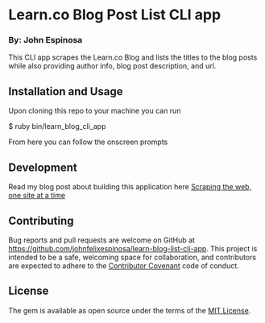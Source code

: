 # Learn.co Blog Post List CLI app
### By: John Espinosa

This CLI app scrapes the Learn.co Blog and lists the titles to the blog posts while also providing author info, blog post description, and url.

## Installation and Usage

Upon cloning this repo to your machine you can run 

  $ ruby bin/learn_blog_cli_app

From here you can follow the onscreen prompts
  
## Development

Read my blog post about building this application here [Scraping the web, one site at a time](http://johnfelixespinosa.github.io/johnfelixespinosa.github.io/2017-05-14-Scraping-the-Web,-One-Site-at-a-Time/)

## Contributing

Bug reports and pull requests are welcome on GitHub at https://github.com/johnfelixespinosa/learn-blog-list-cli-app. This project is intended to be a safe, welcoming space for collaboration, and contributors are expected to adhere to the [Contributor Covenant](contributor-covenant.org) code of conduct.


## License

The gem is available as open source under the terms of the [MIT License](http://opensource.org/licenses/MIT).